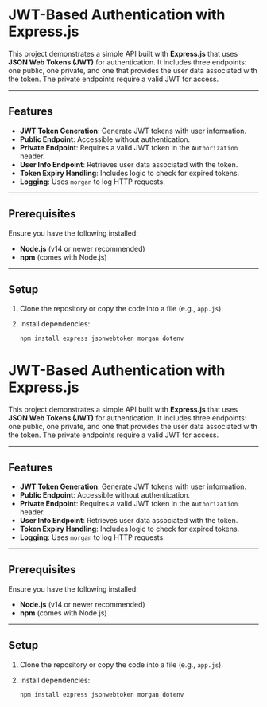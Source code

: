 # JWT-Based Authentication with Express.js

This project demonstrates a simple API built with **Express.js** that uses **JSON Web Tokens (JWT)** for authentication. It includes three endpoints: one public, one private, and one that provides the user data associated with the token. The private endpoints require a valid JWT for access.

---

## Features

- **JWT Token Generation**: Generate JWT tokens with user information.
- **Public Endpoint**: Accessible without authentication.
- **Private Endpoint**: Requires a valid JWT token in the `Authorization` header.
- **User Info Endpoint**: Retrieves user data associated with the token.
- **Token Expiry Handling**: Includes logic to check for expired tokens.
- **Logging**: Uses `morgan` to log HTTP requests.

---

## Prerequisites

Ensure you have the following installed:

- **Node.js** (v14 or newer recommended)
- **npm** (comes with Node.js)

---

## Setup

1. Clone the repository or copy the code into a file (e.g., `app.js`).

2. Install dependencies:
   ```bash
   npm install express jsonwebtoken morgan dotenv
# JWT-Based Authentication with Express.js

This project demonstrates a simple API built with **Express.js** that uses **JSON Web Tokens (JWT)** for authentication. It includes three endpoints: one public, one private, and one that provides the user data associated with the token. The private endpoints require a valid JWT for access.

---

## Features

- **JWT Token Generation**: Generate JWT tokens with user information.
- **Public Endpoint**: Accessible without authentication.
- **Private Endpoint**: Requires a valid JWT token in the `Authorization` header.
- **User Info Endpoint**: Retrieves user data associated with the token.
- **Token Expiry Handling**: Includes logic to check for expired tokens.
- **Logging**: Uses `morgan` to log HTTP requests.

---

## Prerequisites

Ensure you have the following installed:

- **Node.js** (v14 or newer recommended)
- **npm** (comes with Node.js)

---

## Setup

1. Clone the repository or copy the code into a file (e.g., `app.js`).

2. Install dependencies:
   ```bash
   npm install express jsonwebtoken morgan dotenv
